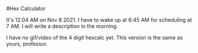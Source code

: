 #Hex Calculator

It's 12:04 AM on Nov 8 2021. I have to wake up at 6:45 AM for scheduling at 7 AM. I will write a description in the morning.

I have no gif/video of the 4 digit hexcalc yet. This version is the same as yours, professor.